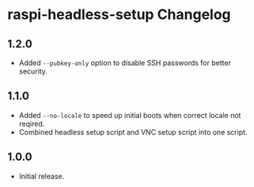 # raspi-headless-setup Changelog

## 1.2.0

- Added `--pubkey-only` option to disable SSH passwords for better security.

## 1.1.0

- Added `--no-locale` to speed up initial boots when correct locale not reqired.
- Combined headless setup script and VNC setup script into one script.

## 1.0.0

- Initial release.
